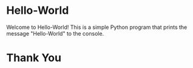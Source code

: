 # Hello-World
Welcome to Hello-World! This is a simple Python program that prints the message "Hello-World" to the console.
# Thank You 